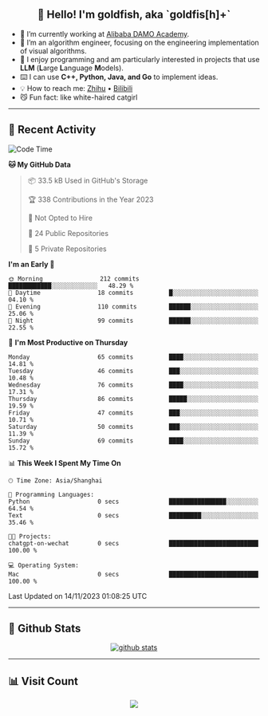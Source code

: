 
<h2 align="center">👋 Hello! I'm goldfish, aka `goldfis[h]+`</h2>

- 📍 I’m currently working at [Alibaba DAMO Academy](https://damo.alibaba.com/).  
- 🌱 I’m an algorithm engineer, focusing on the engineering implementation of visual algorithms.  
- 💬 I enjoy programming and am particularly interested in projects that use **LLM** (**L**arge **L**anguage **M**odels).   
- ⌨️ I can use **C++, Python, Java, and Go** to implement ideas.  
- 💡 How to reach me: [Zhihu](https://www.zhihu.com/people/goldfishh) • [Bilibili](https://space.bilibili.com/11349246)  
- 😼 Fun fact: like white-haired catgirl  

-------

## 🔧 Recent Activity

<!--START_SECTION:waka-->
![Code Time](http://img.shields.io/badge/Code%20Time-13%20hrs%2033%20mins-blue)

**🐱 My GitHub Data** 

> 📦 33.5 kB Used in GitHub's Storage 
 > 
> 🏆 338 Contributions in the Year 2023
 > 
> 🚫 Not Opted to Hire
 > 
> 📜 24 Public Repositories 
 > 
> 🔑 5 Private Repositories 
 > 
**I'm an Early 🐤** 

```text
🌞 Morning                212 commits         ████████████░░░░░░░░░░░░░   48.29 % 
🌆 Daytime                18 commits          █░░░░░░░░░░░░░░░░░░░░░░░░   04.10 % 
🌃 Evening                110 commits         ██████░░░░░░░░░░░░░░░░░░░   25.06 % 
🌙 Night                  99 commits          ██████░░░░░░░░░░░░░░░░░░░   22.55 % 
```
📅 **I'm Most Productive on Thursday** 

```text
Monday                   65 commits          ████░░░░░░░░░░░░░░░░░░░░░   14.81 % 
Tuesday                  46 commits          ███░░░░░░░░░░░░░░░░░░░░░░   10.48 % 
Wednesday                76 commits          ████░░░░░░░░░░░░░░░░░░░░░   17.31 % 
Thursday                 86 commits          █████░░░░░░░░░░░░░░░░░░░░   19.59 % 
Friday                   47 commits          ███░░░░░░░░░░░░░░░░░░░░░░   10.71 % 
Saturday                 50 commits          ███░░░░░░░░░░░░░░░░░░░░░░   11.39 % 
Sunday                   69 commits          ████░░░░░░░░░░░░░░░░░░░░░   15.72 % 
```


📊 **This Week I Spent My Time On** 

```text
🕑︎ Time Zone: Asia/Shanghai

💬 Programming Languages: 
Python                   0 secs              ████████████████░░░░░░░░░   64.54 % 
Text                     0 secs              █████████░░░░░░░░░░░░░░░░   35.46 % 

🐱‍💻 Projects: 
chatgpt-on-wechat        0 secs              █████████████████████████   100.00 % 

💻 Operating System: 
Mac                      0 secs              █████████████████████████   100.00 % 
```


 Last Updated on 14/11/2023 01:08:25 UTC
<!--END_SECTION:waka-->

-------

## 📆 Github Stats

<p align="center">
    <a href="https://github.com/anuraghazra/github-readme-stats">
      <img src="https://github-readme-stats.vercel.app/api?username=goldfishh&show_icons=true&theme=dracula" alt="github stats" />
    </a>
</p>

-------

## 📊 Visit Count

<p align="center">
  <a href="https://count.getloli.com/"><img src="https://count.getloli.com/get/@:goldfishh?theme=rule34"></a>
</p>
